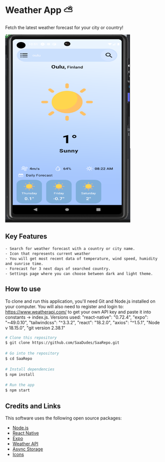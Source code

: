 # Weather App ⛅

Fetch the latest weather forecast for your city or country!

<img src="/assets/images/oulu_light_theme.png" alt="image" width="400" height="600">

## Key Features
    - Search for weather forecast with a country or city name.
    - Icon that represents current weather
    - You will get most recent data of temperature, wind speed, humidity and sunrise time.
    - Forecast for 3 next days of searched country.
    - Settings page where you can choose between dark and light theme.

##  How to use

To clone and run this application, you'll need Git and Node.js installed on your computer.
You will also need to register and login to: https://www.weatherapi.com/ to get your own API key and paste it into constants -> index.js.
Versions used: "react-native": "0.72.4", "expo": "~49.0.10", "tailwindcss": "^3.3.2", "react": "18.2.0", "axios": "^1.5.1", "Node v 18.15.0", "git version 2.38.1"

```bash
# Clone this repository
$ git clone https://github.com/SaaDudes/SaaRepo.git

# Go into the repository
$ cd SaaRepo

# Install dependencies
$ npm install

# Run the app
$ npm start
```

##  Credits and Links
This software uses the following open source packages:

* [Node.js](https://nodejs.org/)
* [React Native](https://reactnative.dev/docs/environment-setup)
* [Expo](https://docs.expo.dev/)
* [Weather API](https://www.weatherapi.com/)
* [Async Storage](https://github.com/react-native-async-storage/async-storage)
* [Icons](https://www.flaticon.com/)

